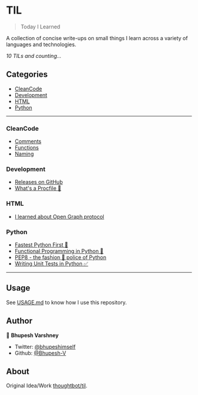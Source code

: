 # TIL

> Today I Learned

A collection of concise write-ups on small things I learn across a variety of 
languages and technologies.

_10 TILs and counting..._

## Categories
* [CleanCode](#CleanCode)
* [Development](#Development)
* [HTML](#HTML)
* [Python](#Python)

---

### CleanCode

- [Comments](CleanCode/comments.md)
- [Functions](CleanCode/functions.md)
- [Naming](CleanCode/naming.md)

### Development

- [Releases on GitHub](Development/gittagging.md)
- [What's a Procfile 👀](Development/procfile.md)

### HTML

- [I learned about Open Graph protocol](HTML/OpenGraph.md)

### Python

- [Fastest Python First 🏃](Python/fast.md)
- [Functional Programming in Python 🐍](Python/functional.md)
- [PEP8 - the fashion 💃 police of Python](Python/pep8.md)
- [Writing Unit Tests in Python ✅](Python/unittest.md)

---

## Usage
See [USAGE.md](https://github.com/Bhupesh-V/til/blob/master/USAGE.md) to know how I use this repository.

## Author

👥 **Bhupesh Varshney**

- Twitter: [@bhupeshimself](https://twitter.com/bhupeshimself)
- Github: [@Bhupesh-V](https://github.com/Bhupesh-V)

## About

Original Idea/Work [thoughtbot/til](https://github.com/thoughtbot/til).
